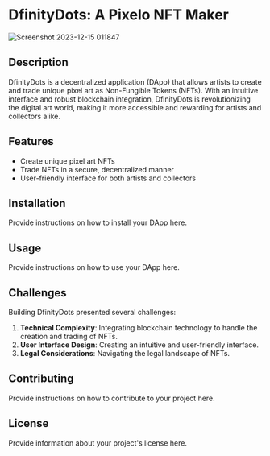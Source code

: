 # DfinityDots: A Pixelo NFT Maker
![Screenshot 2023-12-15 011847](https://github.com/Spydiecy/DfinityDots/assets/100078125/bf45ad07-cec1-4e1d-b220-5606c6f1e3a1)

## Description

DfinityDots is a decentralized application (DApp) that allows artists to create and trade unique pixel art as Non-Fungible Tokens (NFTs). With an intuitive interface and robust blockchain integration, DfinityDots is revolutionizing the digital art world, making it more accessible and rewarding for artists and collectors alike.

## Features

- Create unique pixel art NFTs
- Trade NFTs in a secure, decentralized manner
- User-friendly interface for both artists and collectors

## Installation

Provide instructions on how to install your DApp here.

## Usage

Provide instructions on how to use your DApp here.

## Challenges

Building DfinityDots presented several challenges:

1. **Technical Complexity**: Integrating blockchain technology to handle the creation and trading of NFTs.
2. **User Interface Design**: Creating an intuitive and user-friendly interface.
3. **Legal Considerations**: Navigating the legal landscape of NFTs.

## Contributing

Provide instructions on how to contribute to your project here.

## License

Provide information about your project's license here.
